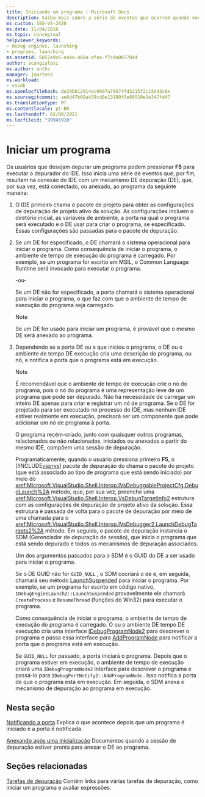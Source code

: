 ```yaml
---
title: Iniciando um programa | Microsoft Docs
description: Saiba mais sobre a série de eventos que ocorrem quando você depura um programa usando F5 para executar o depurador a partir do IDE.
ms.custom: SEO-VS-2020
ms.date: 11/04/2016
ms.topic: conceptual
helpviewer_keywords:
- debug engines, launching
- programs, launching
ms.assetid: 6857e9c6-e44a-468a-afa4-f7c4a0b77844
author: acangialosi
ms.author: anthc
manager: jmartens
ms.workload:
- vssdk
ms.openlocfilehash: de29b012914ac9997a78674fd3215f2c15d43c6e
ms.sourcegitcommit: ae6d47b09a439cd0e13180f5e89510e3e347fd47
ms.translationtype: MT
ms.contentlocale: pt-BR
ms.lasthandoff: 02/08/2021
ms.locfileid: "99945910"
---
```

# <a name="launch-a-program"></a>Iniciar um programa
Os usuários que desejam depurar um programa podem pressionar **F5** para executar o depurador do IDE. Isso inicia uma série de eventos que, por fim, resultam na conexão do IDE com um mecanismo DE depuração (DE), que, por sua vez, está conectado, ou anexado, ao programa da seguinte maneira:

1. O IDE primeiro chama o pacote de projeto para obter as configurações de depuração de projeto ativo da solução. As configurações incluem o diretório inicial, as variáveis de ambiente, a porta na qual o programa será executado e o DE usar para criar o programa, se especificado. Essas configurações são passadas para o pacote de depuração.

2. Se um DE for especificado, o DE chamará o sistema operacional para iniciar o programa. Como consequência de iniciar o programa, o ambiente de tempo de execução do programa é carregado. Por exemplo, se um programa for escrito em MSIL, o Common Language Runtime será invocado para executar o programa.

    -ou-

    Se um DE não for especificado, a porta chamará o sistema operacional para iniciar o programa, o que faz com que o ambiente de tempo de execução do programa seja carregado.

   > [!NOTE]
   > Se um DE for usado para iniciar um programa, é provável que o mesmo DE será anexado ao programa.

3. Dependendo se a porta DE ou a que iniciou o programa, o DE ou o ambiente de tempo DE execução cria uma descrição do programa, ou nó, e notifica a porta que o programa está em execução.

   > [!NOTE]
   > É recomendável que o ambiente de tempo de execução crie o nó do programa, pois o nó do programa é uma representação leve de um programa que pode ser depurado. Não há necessidade de carregar um inteiro DE apenas para criar e registrar um nó de programa. Se o DE for projetado para ser executado no processo do IDE, mas nenhum IDE estiver realmente em execução, precisará ser um componente que pode adicionar um nó de programa à porta.

   O programa recém-criado, junto com quaisquer outros programas, relacionados ou não relacionados, iniciados ou anexados a partir do mesmo IDE, compõem uma sessão de depuração.

   Programaticamente, quando o usuário pressiona primeiro **F5**, o [!INCLUDE[vsprvs](../../code-quality/includes/vsprvs_md.md)] pacote de depuração do chama o pacote do projeto (que está associado ao tipo de programa que está sendo iniciado) por meio do <xref:Microsoft.VisualStudio.Shell.Interop.IVsDebuggableProjectCfg.DebugLaunch%2A> método, que, por sua vez, preenche uma <xref:Microsoft.VisualStudio.Shell.Interop.VsDebugTargetInfo2> estrutura com as configurações de depuração de projeto ativo da solução. Essa estrutura é passada de volta para o pacote de depuração por meio de uma chamada para o <xref:Microsoft.VisualStudio.Shell.Interop.IVsDebugger2.LaunchDebugTargets2%2A> método. Em seguida, o pacote de depuração instancia o SDM (Gerenciador de depuração de sessão), que inicia o programa que está sendo depurado e todos os mecanismos de depuração associados.

   Um dos argumentos passados para o SDM é o GUID do DE a ser usado para iniciar o programa.

   Se o DE GUID não for `GUID_NULL` , o SDM cocriará o de e, em seguida, chamará seu método [LaunchSuspended](../../extensibility/debugger/reference/idebugenginelaunch2-launchsuspended.md) para iniciar o programa. Por exemplo, se um programa for escrito em código nativo, `IDebugEngineLaunch2::LaunchSuspended` provavelmente ele chamará `CreateProcess` e `ResumeThread` (funções do Win32) para executar o programa.

   Como consequência de iniciar o programa, o ambiente de tempo de execução do programa é carregado. O ou o ambiente DE tempo DE execução cria uma interface [IDebugProgramNode2](../../extensibility/debugger/reference/idebugprogramnode2.md) para descrever o programa e passa essa interface para [AddProgramNode](../../extensibility/debugger/reference/idebugportnotify2-addprogramnode.md) para notificar a porta que o programa está em execução.

   Se `GUID_NULL` for passado, a porta iniciará o programa. Depois que o programa estiver em execução, o ambiente de tempo de execução criará uma `IDebugProgramNode2` interface para descrever o programa e passá-lo para `IDebugPortNotify2::AddProgramNode` . Isso notifica a porta de que o programa está em execução. Em seguida, o SDM anexa o mecanismo de depuração ao programa em execução.

## <a name="in-this-section"></a>Nesta seção
 [Notificando a porta](../../extensibility/debugger/notifying-the-port.md) Explica o que acontece depois que um programa é iniciado e a porta é notificada.

 [Anexando após uma inicialização](../../extensibility/debugger/attaching-after-a-launch.md) Documentos quando a sessão de depuração estiver pronta para anexar o DE ao programa.

## <a name="related-sections"></a>Seções relacionadas
 [Tarefas de depuração](../../extensibility/debugger/debugging-tasks.md) Contém links para várias tarefas de depuração, como iniciar um programa e avaliar expressões.
